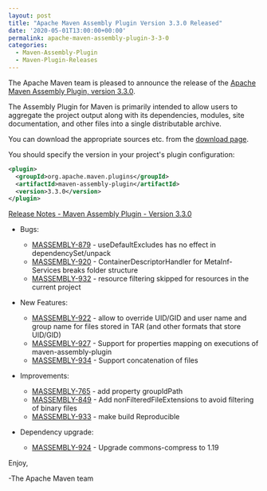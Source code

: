 ```yaml
---
layout: post
title: "Apache Maven Assembly Plugin Version 3.3.0 Released"
date: '2020-05-01T13:00:00+00:00'
permalink: apache-maven-assembly-plugin-3-3-0
categories:
  - Maven-Assembly-Plugin
  - Maven-Plugin-Releases
---
```

The Apache Maven team is pleased to announce the release of the [Apache
Maven Assembly Plugin, version 3.3.0](https://maven.apache.org/plugins/maven-assembly-plugin/).

The Assembly Plugin for Maven is primarily intended to allow users to aggregate
the project output along with its dependencies, modules, site documentation,
and other files into a single distributable archive.

You can download the appropriate sources etc. from the [download page](https://maven.apache.org/plugins/maven-assembly-plugin/download.cgi).

You should specify the version in your project's plugin configuration:

```xml
<plugin>
  <groupId>org.apache.maven.plugins</groupId>
  <artifactId>maven-assembly-plugin</artifactId>
  <version>3.3.0</version>
</plugin>
```

<!-- more -->

[Release Notes - Maven Assembly Plugin - Version 3.3.0](https://issues.apache.org/jira/secure/ReleaseNote.jspa?projectId=12317220&version=12344774)

* Bugs:

    * [MASSEMBLY-879](https://issues.apache.org/jira/browse/MASSEMBLY-879) - useDefaultExcludes has no effect in dependencySet/unpack
    * [MASSEMBLY-920](https://issues.apache.org/jira/browse/MASSEMBLY-920) - ContainerDescriptorHandler for MetaInf-Services breaks folder structure
    * [MASSEMBLY-932](https://issues.apache.org/jira/browse/MASSEMBLY-932) - resource filtering skipped for resources in the current project

* New Features:

    * [MASSEMBLY-922](https://issues.apache.org/jira/browse/MASSEMBLY-922) - allow to override UID/GID and user name and group name for files stored in TAR (and other formats that store UID/GID)
    * [MASSEMBLY-927](https://issues.apache.org/jira/browse/MASSEMBLY-927) - Support for properties mapping on executions of maven-assembly-plugin
    * [MASSEMBLY-934](https://issues.apache.org/jira/browse/MASSEMBLY-934) - Support concatenation of files

* Improvements:

    * [MASSEMBLY-765](https://issues.apache.org/jira/browse/MASSEMBLY-765) - add property groupIdPath
    * [MASSEMBLY-849](https://issues.apache.org/jira/browse/MASSEMBLY-849) - Add nonFilteredFileExtensions to avoid filtering of binary files
    * [MASSEMBLY-933](https://issues.apache.org/jira/browse/MASSEMBLY-933) - make build Reproducible

* Dependency upgrade:

    * [MASSEMBLY-924](https://issues.apache.org/jira/browse/MASSEMBLY-924) - Upgrade commons-compress to 1.19

Enjoy,

-The Apache Maven team
